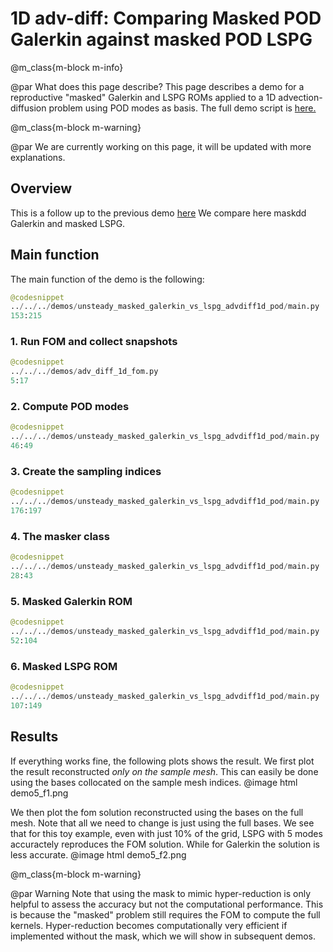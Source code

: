 
# 1D adv-diff: Comparing Masked POD Galerkin against masked POD LSPG


@m_class{m-block m-info}

@par What does this page describe?
This page describes a demo for a reproductive "masked" Galerkin and LSPG ROMs
applied to a 1D advection-diffusion problem using POD modes as basis.
The full demo script is [here.](https://github.com/Pressio/pressio4py/blob/master/demos/unsteady_masked_galerkin_vs_lspg_advdiff1d_pod/main.py)

@m_class{m-block m-warning}

@par We are currently working on this page, it will be updated with more explanations.


## Overview
This is a follow up to the previous demo [here](./md_pages_demos_demo4.html)
We compare here maskdd Galerkin and masked LSPG.


## Main function
The main function of the demo is the following:
```py
@codesnippet
../../../demos/unsteady_masked_galerkin_vs_lspg_advdiff1d_pod/main.py
153:215
```

### 1. Run FOM and collect snapshots
```py
@codesnippet
../../../demos/adv_diff_1d_fom.py
5:17
```

### 2. Compute POD modes
```py
@codesnippet
../../../demos/unsteady_masked_galerkin_vs_lspg_advdiff1d_pod/main.py
46:49
```

### 3. Create the sampling indices
```py
@codesnippet
../../../demos/unsteady_masked_galerkin_vs_lspg_advdiff1d_pod/main.py
176:197
```

### 4. The masker class
```py
@codesnippet
../../../demos/unsteady_masked_galerkin_vs_lspg_advdiff1d_pod/main.py
28:43
```

### 5. Masked Galerkin ROM
```py
@codesnippet
../../../demos/unsteady_masked_galerkin_vs_lspg_advdiff1d_pod/main.py
52:104
```

### 6. Masked LSPG ROM
```py
@codesnippet
../../../demos/unsteady_masked_galerkin_vs_lspg_advdiff1d_pod/main.py
107:149
```

## Results
If everything works fine, the following plots shows the result.
We first plot the result reconstructed *only on the sample mesh*.
This can easily be done using the bases collocated on the sample mesh indices.
@image html demo5_f1.png

We then plot the fom solution reconstructed using the bases on the full mesh.
Note that all we need to change is just using the full bases.
We see that for this toy example, even with just 10% of the grid, LSPG
with 5 modes accuractely reproduces the FOM solution.
While for Galerkin the solution is less accurate.
@image html demo5_f2.png


@m_class{m-block m-warning}

@par Warning
Note that using the mask to mimic hyper-reduction is
only helpful to assess the accuracy but not the computational performance.
This is because the "masked" problem still requires the FOM
to compute the full kernels. Hyper-reduction becomes computationally
very efficient if implemented without the mask,
which we will show in subsequent demos.
